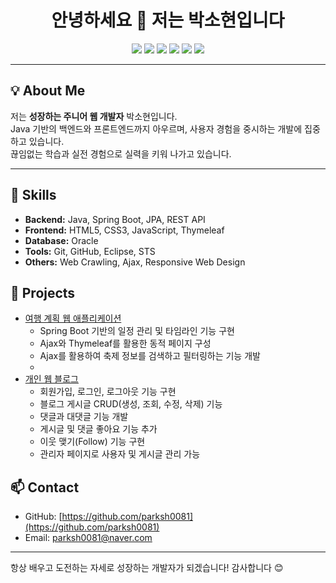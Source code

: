<h1 align="center">안녕하세요 👋 저는 박소현입니다</h1>

<p align="center">
  <img src="https://img.shields.io/badge/Java-ED8B00?style=flat&logo=java&logoColor=white"/>
  <img src="https://img.shields.io/badge/SpringBoot-6DB33F?style=flat&logo=springboot&logoColor=white"/>
  <img src="https://img.shields.io/badge/Python-3776AB?style=flat&logo=python&logoColor=white"/>
  <img src="https://img.shields.io/badge/HTML5-E34F26?style=flat&logo=html5&logoColor=white"/>
  <img src="https://img.shields.io/badge/CSS3-1572B6?style=flat&logo=css3&logoColor=white"/>
  <img src="https://img.shields.io/badge/JavaScript-F7DF1E?style=flat&logo=javascript&logoColor=black"/>
</p>

---

## 💡 About Me
저는 **성장하는 주니어 웹 개발자** 박소현입니다.  
Java 기반의 백엔드와 프론트엔드까지 아우르며, 사용자 경험을 중시하는 개발에 집중하고 있습니다.  
끊임없는 학습과 실전 경험으로 실력을 키워 나가고 있습니다.

---

## 🚀 Skills
- **Backend:** Java, Spring Boot, JPA, REST API  
- **Frontend:** HTML5, CSS3, JavaScript, Thymeleaf  
- **Database:** Oracle  
- **Tools:** Git, GitHub, Eclipse, STS  
- **Others:** Web Crawling, Ajax, Responsive Web Design

## 📂 Projects
- [여행 계획 웹 애플리케이션](https://github.com/parksh0081/letstrip)  
  - Spring Boot 기반의 일정 관리 및 타임라인 기능 구현  
  - Ajax와 Thymeleaf를 활용한 동적 페이지 구성
  - Ajax를 활용하여 축제 정보를 검색하고 필터링하는 기능 개발
  - 
- [개인 웹 블로그](https://github.com/parksh0081/scribbly)
  - 회원가입, 로그인, 로그아웃 기능 구현  
  - 블로그 게시글 CRUD(생성, 조회, 수정, 삭제) 기능  
  - 댓글과 대댓글 기능 개발  
  - 게시글 및 댓글 좋아요 기능 추가  
  - 이웃 맺기(Follow) 기능 구현  
  - 관리자 페이지로 사용자 및 게시글 관리 가능
  
## 📫 Contact
- GitHub: [https://github.com/parksh0081](https://github.com/parksh0081)  
- Email: parksh0081@naver.com

---

항상 배우고 도전하는 자세로 성장하는 개발자가 되겠습니다! 감사합니다 😊
